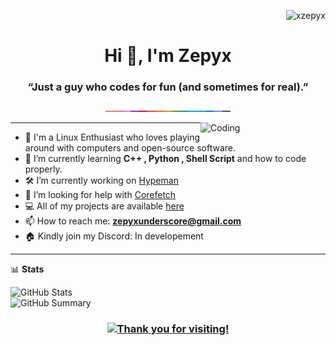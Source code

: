 <p align="right"> 
  <img src="https://komarev.com/ghpvc/?username=xzepyx&label=Profile%20views&color=0e75b6&size=24&style=flat" alt="xzepyx" /> 
</p>

<h1 align="center">Hi 👋, I'm Zepyx</h1>
<h3 align="center">“Just a guy who codes for fun (and sometimes for real).”</h3>

<p align="center">
  <img src="https://raw.githubusercontent.com/JaKooLit/Hyprland-Dots/main/assets/latte.png" width="200" />
</p>

<img align="right" alt="Coding" width="200" src="https://user-images.githubusercontent.com/74038190/212750999-42ff8a64-dad8-4772-9648-849968543991.gif">

---

- 🔭 I'm a Linux Enthusiast who loves playing around with computers and open-source software.
- 🌱 I’m currently learning **C++ , Python , Shell Script** and how to code properly.
- 🛠️ I’m currently working on [Hypeman](https://github.com/xzepyx/Hypeman)
- 🤝 I’m looking for help with [Corefetch](https://github.com/xzepyx/Corefetch)
- 💻 All of my projects are available [here](https://github.com/xzepyx?tab=repositories)
- 📫 How to reach me: **zepyxunderscore@gmail.com**
- 🏠 Kindly join my Discord: In developement 

---

📊 **Stats**

![GitHub Stats](http://github-profile-summary-cards.vercel.app/api/cards/stats?username=xzepyx&theme=tokyonight)  
![GitHub Summary](http://github-profile-summary-cards.vercel.app/api/cards/profile-details?username=xzepyx&theme=tokyonight)


<h3 align="center">
  <a href="https://git.io/typing-svg">
    <img src="https://readme-typing-svg.herokuapp.com?font=Fantasque+Sans+Mono&weight=700&size=24&pause=1000&color=0e75b6&center=true&width=446&lines=Thank+you+for+visiting!+%F0%9F%91%8D" alt="Thank you for visiting!" />
  </a>
</h3>
